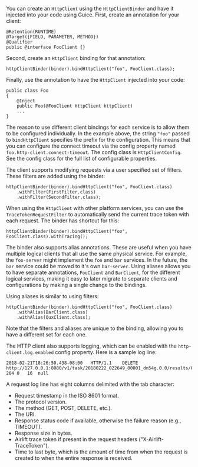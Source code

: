 You can create an `HttpClient` using the `HttpClientBinder` and have it injected into your code using Guice. First, create an annotation for your client:

    @Retention(RUNTIME)
    @Target({FIELD, PARAMETER, METHOD})
    @Qualifier
    public @interface FooClient {}

Second, create an `HttpClient` binding for that annotation:

    httpClientBinder(binder).bindHttpClient("foo", FooClient.class);

Finally, use the annotation to have the `HttpClient` injected into your code:

    public class Foo
    {
        @Inject
        public Foo(@FooClient HttpClient httpClient)
        ...
    }

The reason to use different client bindings for each service is to allow them to be configured individually.  In the example above, the string `"foo"` passed to `bindHttpClient` specifies the prefix for the configuration. This means that you can configure the connect timeout via the config property named `foo.http-client.connect-timeout`. The config class is `HttpClientConfig`. See the config class for the full list of configurable properties.

The client supports modifying requests via a user specified set of filters. These filters are added using the binder:

    httpClientBinder(binder).bindHttpClient("foo", FooClient.class)
        .withFilter(FirstFilter.class)
        .withFilter(SecondFilter.class);

When using the `HttpClient` with other platform services, you can use the `TraceTokenRequestFilter` to automatically send the current trace token with each request. The binder has shortcut for this:

    httpClientBinder(binder).bindHttpClient("foo", FooClient.class).withTracing();

The binder also supports alias annotations. These are useful when you have multiple logical clients that all use the same physical service. For example, the `foo-server` might implement the `foo` and `bar` services. In the future, the `bar` service could be moved to it's own `bar-server`. Using aliases allows you to have separate annotations, `FooClient` and `BarClient`, for the different logical services, making it easy to later migrate to separate clients and configurations by making a single change to the bindings.

Using aliases is similar to using filters:

    httpClientBinder(binder).bindHttpClient("foo", FooClient.class)
        .withAlias(BarClient.class)
        .withAlias(QuxClient.class);

Note that the filters and aliases are unique to the binding, allowing you to have a different set for each one.

The HTTP client also supports logging, which can be enabled with the `http-client.log.enabled` config property.
Here is a sample log line:

```
2018-02-21T18:26:50.438-08:00	HTTP/1.1	DELETE	http://127.0.0.1:8080/v1/task/20180222_022649_00001_dn54g.0.0/results/0	204	0	16	null
```
A request log line has eight columns delimited with the tab character:
- Request timestamp in the ISO 8601 format.
- The protocol version.
- The method (GET, POST, DELETE, etc.).
- The URI.
- Response status code if available, otherwise the failure reason (e.g., TIMEOUT).
- Response size in bytes.
- Airlift trace token if present in the request headers ("X-Airlift-TraceToken").
- Time to last byte, which is the amount of time from when the request is created to when the entire response is received.

